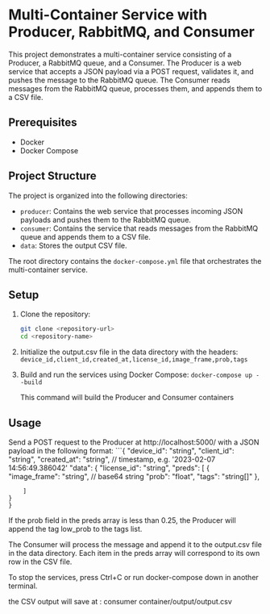 # Multi-Container Service with Producer, RabbitMQ, and Consumer

This project demonstrates a multi-container service consisting of a Producer, a RabbitMQ queue, and a Consumer. The Producer is a web service that accepts a JSON payload via a POST request, validates it, and pushes the message to the RabbitMQ queue. The Consumer reads messages from the RabbitMQ queue, processes them, and appends them to a CSV file.

## Prerequisites

- Docker
- Docker Compose

## Project Structure

The project is organized into the following directories:

- `producer`: Contains the web service that processes incoming JSON payloads and pushes them to the RabbitMQ queue.
- `consumer`: Contains the service that reads messages from the RabbitMQ queue and appends them to a CSV file.
- `data`: Stores the output CSV file.

The root directory contains the `docker-compose.yml` file that orchestrates the multi-container service.

## Setup

1. Clone the repository:

   ```bash
   git clone <repository-url>
   cd <repository-name>

2. Initialize the output.csv file in the data directory with the headers:
    `device_id,client_id,created_at,license_id,image_frame,prob,tags`

3. Build and run the services using Docker Compose:
    `docker-compose up --build`


    This command will build the Producer and Consumer containers

## Usage
Send a POST request to the Producer at http://localhost:5000/ with a JSON payload in the following format:
    ```{
    "device_id": "string",
    "client_id": "string",
    "created_at": "string", // timestamp, e.g. '2023-02-07 14:56:49.386042'
    "data": {
        "license_id": "string",
        "preds": [
        {
            "image_frame": "string", // base64 string
            "prob": "float",
            "tags": "string[]"
        },
        
        ]
    }
    }

If the prob field in the preds array is less than 0.25, the Producer will append the tag low_prob to the tags list.

The Consumer will process the message and append it to the output.csv file in the data directory. Each item in the preds array will correspond to its own row in the CSV file.

To stop the services, press Ctrl+C or run docker-compose down in another terminal.

the CSV output will save at : consumer container/output/output.csv